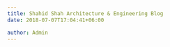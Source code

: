 ```yaml
---
title: Shahid Shah Architecture & Engineering Blog
date: 2018-07-07T17:04:41+06:00

author: Admin
---
```



